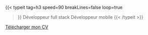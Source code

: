 ---
---
{{< typeit 
  tag=h3
  speed=90
  breakLines=false
  loop=true
>}}
Développeur full stack
Développeur mobile
{{< /typeit >}}

[Télécharger mon CV](CV_Mateo_Centeno.fr.png)